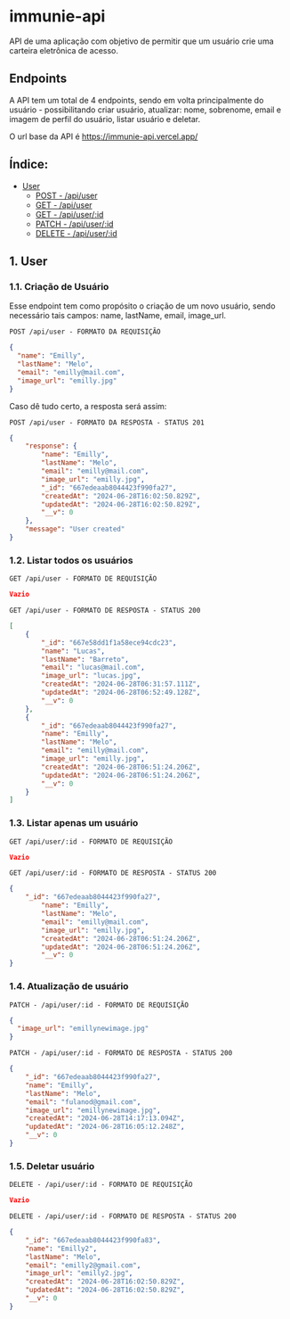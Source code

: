 # immunie-api
API de uma aplicação com objetivo de permitir que um usuário crie uma carteira eletrônica de acesso.

## **Endpoints**

A API tem um total de 4 endpoints, sendo em volta principalmente do usuário - possibilitando criar usuário, atualizar: nome, sobrenome, email e imagem de perfil do usuário, listar usuário e deletar.

O url base da API é https://immunie-api.vercel.app/

## Índice:

- [User](#1-user)
  - [POST - /api/user](#11-criação-de-usuário)
  - [GET - /api/user](#12-listar-todos-os-usuários)
  - [GET - /api/user/:id](#13-apenas-um-usuário)
  - [PATCH - /api/user/:id](#14-update-de-usuário)
  - [DELETE - /api/user/:id](#15-delete-user)
 
## 1. **User**

### 1.1. **Criação de Usuário**

Esse endpoint tem como propósito o criação de um novo usuário, sendo necessário tais campos: name, lastName, email, image_url.

`POST /api/user - FORMATO DA REQUISIÇÃO`

```json
{
  "name": "Emilly",
  "lastName": "Melo",
  "email": "emilly@mail.com",
  "image_url": "emilly.jpg"
}
```
Caso dê tudo certo, a resposta será assim:

`POST /api/user - FORMATO DA RESPOSTA - STATUS 201`

```json
{
	"response": {
		"name": "Emilly",
		"lastName": "Melo",
		"email": "emilly@mail.com",
		"image_url": "emilly.jpg",
		"_id": "667edeaab8044423f990fa27",
		"createdAt": "2024-06-28T16:02:50.829Z",
		"updatedAt": "2024-06-28T16:02:50.829Z",
		"__v": 0
	},
	"message": "User created"
}
```
### 1.2. **Listar todos os usuários**

`GET /api/user - FORMATO DE REQUISIÇÃO`

```json
Vazio
```

`GET /api/user - FORMATO DE RESPOSTA - STATUS 200`

```json
[
	{
		"_id": "667e58dd1f1a58ece94cdc23",
		"name": "Lucas",
		"lastName": "Barreto",
		"email": "lucas@mail.com",
		"image_url": "lucas.jpg",
		"createdAt": "2024-06-28T06:31:57.111Z",
		"updatedAt": "2024-06-28T06:52:49.128Z",
		"__v": 0
	},
	{
		"_id": "667edeaab8044423f990fa27",
		"name": "Emilly",
		"lastName": "Melo",
		"email": "emilly@mail.com",
		"image_url": "emilly.jpg",
		"createdAt": "2024-06-28T06:51:24.206Z",
		"updatedAt": "2024-06-28T06:51:24.206Z",
		"__v": 0
	}
]
```
### 1.3. **Listar apenas um usuário**

`GET /api/user/:id - FORMATO DE REQUISIÇÃO`

```json
Vazio
```

`GET /api/user/:id - FORMATO DE RESPOSTA - STATUS 200`

```json
{
    "_id": "667edeaab8044423f990fa27",
		"name": "Emilly",
		"lastName": "Melo",
		"email": "emilly@mail.com",
		"image_url": "emilly.jpg",
		"createdAt": "2024-06-28T06:51:24.206Z",
		"updatedAt": "2024-06-28T06:51:24.206Z",
		"__v": 0
}
```
### 1.4. **Atualização de usuário**

`PATCH - /api/user/:id - FORMATO DE REQUISIÇÃO`

```json
{
  "image_url": "emillynewimage.jpg"
}
```

`PATCH - /api/user/:id - FORMATO DE RESPOSTA - STATUS 200`

```json
{
	"_id": "667edeaab8044423f990fa27",
	"name": "Emilly",
	"lastName": "Melo",
	"email": "fulanod@gmail.com",
	"image_url": "emillynewimage.jpg",
	"createdAt": "2024-06-28T14:17:13.094Z",
	"updatedAt": "2024-06-28T16:05:12.248Z",
	"__v": 0
}
```
### 1.5. **Deletar usuário**

`DELETE - /api/user/:id - FORMATO DE REQUISIÇÃO`

```json
Vazio
```

`DELETE - /api/user/:id - FORMATO DE RESPOSTA - STATUS 200`
```json
{
	"_id": "667edeaab8044423f990fa83",
	"name": "Emilly2",
	"lastName": "Melo",
	"email": "emilly2@gmail.com",
	"image_url": "emilly2.jpg",
	"createdAt": "2024-06-28T16:02:50.829Z",
	"updatedAt": "2024-06-28T16:02:50.829Z",
	"__v": 0
}
```
